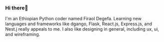 ### Hi there👋  
I'm an Ethiopian Python coder named Firaol Degefa. Learning new languages and frameworks like dgango, Flask, React.js, Express.js, and Nest.j really appeals to me.
I also like designing in general, including ux, ui, and wireframing.


